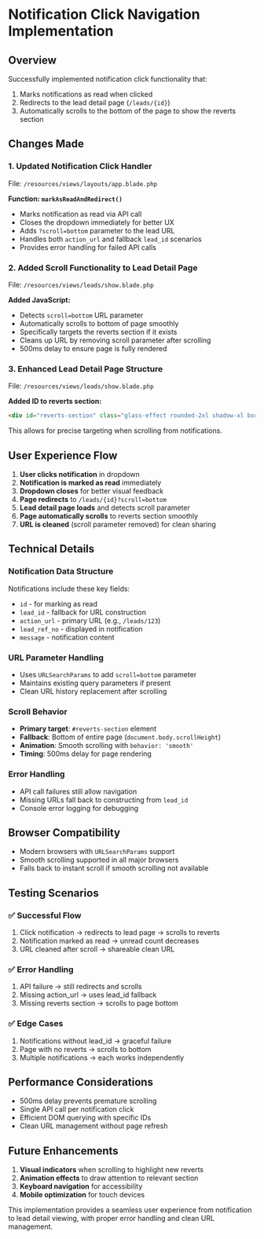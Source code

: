 # Notification Click Navigation Implementation

## Overview
Successfully implemented notification click functionality that:
1. Marks notifications as read when clicked
2. Redirects to the lead detail page (`/leads/{id}`)
3. Automatically scrolls to the bottom of the page to show the reverts section

## Changes Made

### 1. Updated Notification Click Handler
File: `/resources/views/layouts/app.blade.php`

**Function: `markAsReadAndRedirect()`**
- Marks notification as read via API call
- Closes the dropdown immediately for better UX
- Adds `?scroll=bottom` parameter to the lead URL
- Handles both `action_url` and fallback `lead_id` scenarios
- Provides error handling for failed API calls

### 2. Added Scroll Functionality to Lead Detail Page
File: `/resources/views/leads/show.blade.php`

**Added JavaScript:**
- Detects `scroll=bottom` URL parameter
- Automatically scrolls to bottom of page smoothly
- Specifically targets the reverts section if it exists
- Cleans up URL by removing scroll parameter after scrolling
- 500ms delay to ensure page is fully rendered

### 3. Enhanced Lead Detail Page Structure
File: `/resources/views/leads/show.blade.php`

**Added ID to reverts section:**
```html
<div id="reverts-section" class="glass-effect rounded-2xl shadow-xl border border-white/20 p-6 mt-6">
```

This allows for precise targeting when scrolling from notifications.

## User Experience Flow

1. **User clicks notification** in dropdown
2. **Notification is marked as read** immediately
3. **Dropdown closes** for better visual feedback  
4. **Page redirects** to `/leads/{id}?scroll=bottom`
5. **Lead detail page loads** and detects scroll parameter
6. **Page automatically scrolls** to reverts section smoothly
7. **URL is cleaned** (scroll parameter removed) for clean sharing

## Technical Details

### Notification Data Structure
Notifications include these key fields:
- `id` - for marking as read
- `lead_id` - fallback for URL construction
- `action_url` - primary URL (e.g., `/leads/123`)
- `lead_ref_no` - displayed in notification
- `message` - notification content

### URL Parameter Handling
- Uses `URLSearchParams` to add `scroll=bottom` parameter
- Maintains existing query parameters if present
- Clean URL history replacement after scrolling

### Scroll Behavior
- **Primary target**: `#reverts-section` element
- **Fallback**: Bottom of entire page (`document.body.scrollHeight`)
- **Animation**: Smooth scrolling with `behavior: 'smooth'`
- **Timing**: 500ms delay for page rendering

### Error Handling
- API call failures still allow navigation
- Missing URLs fall back to constructing from `lead_id`
- Console error logging for debugging

## Browser Compatibility
- Modern browsers with `URLSearchParams` support
- Smooth scrolling supported in all major browsers
- Falls back to instant scroll if smooth scrolling not available

## Testing Scenarios

### ✅ Successful Flow
1. Click notification → redirects to lead page → scrolls to reverts
2. Notification marked as read → unread count decreases
3. URL cleaned after scroll → shareable clean URL

### ✅ Error Handling
1. API failure → still redirects and scrolls
2. Missing action_url → uses lead_id fallback
3. Missing reverts section → scrolls to page bottom

### ✅ Edge Cases
1. Notifications without lead_id → graceful failure
2. Page with no reverts → scrolls to bottom
3. Multiple notifications → each works independently

## Performance Considerations
- 500ms delay prevents premature scrolling
- Single API call per notification click
- Efficient DOM querying with specific IDs
- Clean URL management without page refresh

## Future Enhancements
1. **Visual indicators** when scrolling to highlight new reverts
2. **Animation effects** to draw attention to relevant section
3. **Keyboard navigation** for accessibility
4. **Mobile optimization** for touch devices

This implementation provides a seamless user experience from notification to lead detail viewing, with proper error handling and clean URL management.
